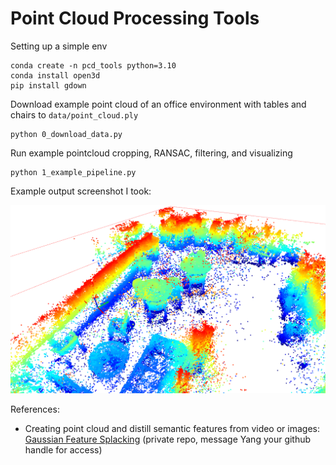 # Point Cloud Processing Tools

Setting up a simple env

```shell
conda create -n pcd_tools python=3.10
conda install open3d
pip install gdown
```

Download example point cloud of an office environment with tables and chairs to `data/point_cloud.ply`

```shell
python 0_download_data.py
```

Run example pointcloud cropping, RANSAC, filtering, and visualizing

```shell
python 1_example_pipeline.py
```

Example output screenshot I took:

![example](media/office.png)

References:
* Creating point cloud and distill semantic features from video or images: [Gaussian Feature Splacking](https://github.com/zt-yang/gaussian-feature-splacking) (private repo, message Yang your github handle for access)